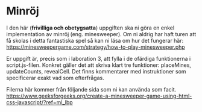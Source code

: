# Minröj

I den här (**frivilliga och obetygsatta**) uppgiften ska ni göra en enkel implementation av minröj (eng. minesweeper). Om ni aldrig har haft turen att få skolas i detta fantastiska spel så kan ni läsa om hur det fungerar här:
https://minesweepergame.com/strategy/how-to-play-minesweeper.php

Er uppgift är, precis som i laboration 3, att fylla i de ofärdiga funktionerna i script.js-filen. Konkret gäller det att skriva klart tre funktioner: placeMines, updateCounts, revealCell. Det finns kommentarer med instruktioner som specificerar exakt vad som efterfrågas.

Filerna här kommer från följande sida som ni kan använda som facit.
https://www.geeksforgeeks.org/create-a-minesweeper-game-using-html-css-javascript/?ref=ml_lbp
